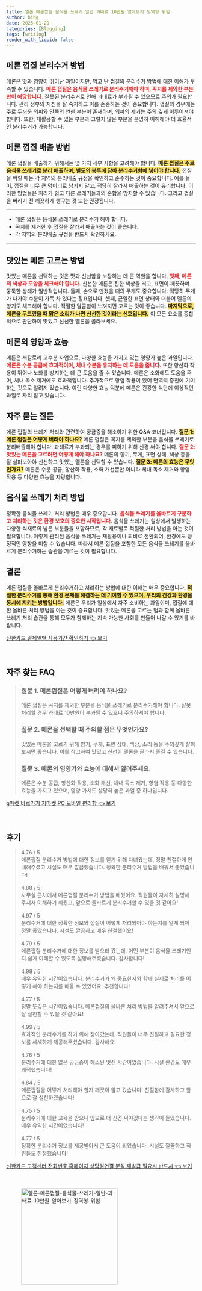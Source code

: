 ```yaml
---
title: 멜론 메론껍질 음식물 쓰레기 일반 과태료 10만원 알아보기 징역형 위험
author: bing
date: 2025-01-29
categories: [Blogging]
tags: [writing]
render_with_liquid: false
---
```



<h2 id='메론 껍질 분리수거 방법'>메론 껍질 분리수거 방법</h2>

<p>메론은 맛과 영양이 뛰어난 과일이지만, 먹고 난 껍질의 분리수거 방법에 대한 이해가 부족할 수 있습니다. <b><span style="color: #ee2323;">메론 껍질은 음식물 쓰레기로 분리수거해야 하며, 꼭지를 제외한 부분만이 해당합니다.</span></b> 잘못된 분리수거로 인해 과태료가 부과될 수 있으므로 주의가 필요합니다. 관리 정부의 지침을 잘 숙지하고 이를 존중하는 것이 중요합니다. 껍질의 경우에는 주로 두꺼운 외피와 안쪽의 연한 부분이 존재하며, 외피의 제거는 주의 깊게 이루어져야 합니다. 또한, 재활용할 수 있는 부분과 그렇지 않은 부분을 분명히 이해해야 더 효율적인 분리수거가 가능합니다.</p>

<h2 id='메론 껍질 배출 방법'>메론 껍질 배출 방법</h2>

<p>메론 껍질을 배출하기 위해서는 몇 가지 세부 사항을 고려해야 합니다. <b><span style="background-color: #ffe066;">메론 껍질은 주로 음식물 쓰레기로 분리 배출하며, 별도의 봉투에 담아 분리수거함에 넣어야 합니다.</span></b> 껍질을 버릴 때는 각 지역의 분리배출 규정을 확인하고 준수하는 것이 중요합니다. 예를 들어, 껍질을 너무 큰 덩어리로 남기지 말고, 적당히 잘라서 배출하는 것이 유리합니다. 이러한 방법들은 처리가 쉽고 다른 쓰레기들과의 혼합을 방지할 수 있습니다. 그리고 껍질을 버리기 전 깨끗하게 헹구는 것 또한 권장됩니다.</p>

<hr />

<ul>
    <li>메론 껍질은 음식물 쓰레기로 분리수거 해야 합니다.</li>
    <li>꼭지를 제거한 후 껍질을 잘라서 배출하는 것이 좋습니다.</li>
    <li>각 지역의 분리배출 규정을 반드시 확인하세요.</li>
</ul>

<hr />

<h2 id='맛있는 메론 고르는 방법'>맛있는 메론 고르는 방법</h2>

<p>맛있는 메론을 선택하는 것은 맛과 신선함을 보장하는 데 큰 역할을 합니다. <b><span style="color: #ee2323;">첫째, 메론의 색상과 모양을 체크해야 합니다.</span></b> 신선한 메론은 진한 색상을 띄고, 표면이 깨끗하며 뭉툭한 상태가 일반적입니다. 둘째, 손으로 만졌을 때의 무게도 중요합니다. 적당히 무게가 나가야 수분이 가득 차 있다는 징표입니다. 셋째, 균일한 표면 상태와 더불어 멜론의 향기도 체크해야 합니다. 적절한 달콤함이 느껴지면 고르는 것이 좋습니다. <b><span style="background-color: #ffe066;">마지막으로, 메론을 두드렸을 때 맑은 소리가 나면 신선한 것이라는 신호입니다.</span></b> 이 모든 요소를 종합적으로 판단하여 맛있고 신선한 멜론을 골라보세요.</p>

<h2 id='메론의 영양과 효능'>메론의 영양과 효능</h2>

<p>메론은 저칼로리 고수분 사업으로, 다양한 효능을 가지고 있는 영양가 높은 과일입니다. <b><span style="color: #ee2323;">메론은 수분 공급에 효과적이며, 체내 수분을 유지하는 데 도움을 줍니다.</span></b> 또한 항산화 작용이 뛰어나 노화를 방지하는 데 큰 도움을 줄 수 있습니다. 메론은 소화에도 도움을 주며, 체내 독소 제거에도 효과적입니다. 추가적으로 항염 작용이 있어 면역력 증진에 기여하는 것으로 알려져 있습니다. 이런 다양한 효능 덕분에 메론은 건강한 식단에 이상적인 과일로 자리 잡고 있습니다.</p>

<h2 id='자주 묻는 질문'>자주 묻는 질문</h2>

<p>메론 껍질의 쓰레기 처리와 관련하여 궁금증을 해소하기 위한 Q&A 코너입니다. <b><span style="background-color: #ffe066;">질문 1: 메론 껍질은 어떻게 버려야 하나요?</span></b> 메론 껍질은 꼭지를 제외한 부분을 음식물 쓰레기로 분리배출해야 합니다. 과태료가 부과되는 경우를 피하기 위해 신경 써야 합니다. <b><span style="color: #ee2323;">질문 2: 맛있는 메론을 고르려면 어떻게 해야 하나요?</span></b> 메론의 향기, 무게, 표면 상태, 색상 등을 잘 살펴보아야 신선하고 맛있는 멜론을 선택할 수 있습니다. <b><span style="background-color: #ffe066;">질문 3: 메론의 효능은 무엇인가요?</span></b> 메론은 수분 공급, 항산화 작용, 소화 개선뿐만 아니라 체내 독소 제거와 항염 작용 등 다양한 효능을 자랑합니다.</p>

<h2 id='음식물 쓰레기 처리 방법'>음식물 쓰레기 처리 방법</h2>

<p>정확한 음식물 쓰레기 처리 방법은 매우 중요합니다. <b><span style="color: #ee2323;">음식물 쓰레기를 올바르게 구분하고 처리하는 것은 환경 보호의 중요한 시작입니다.</span></b> 음식물 쓰레기는 일상에서 발생하는 다양한 식재료의 남은 부분들을 포함하므로, 각 재료별로 적절한 처리 방법을 아는 것이 필요합니다. 이렇게 관리된 음식물 쓰레기는 재활용이나 퇴비로 전환되어, 환경에도 긍정적인 영향을 미칠 수 있습니다. 따라서 메론 껍질을 포함한 모든 음식물 쓰레기를 올바르게 분리수거하는 습관을 기르는 것이 필요합니다.</p>

<h2 id='결론'>결론</h2>

<p>메론 껍질을 올바르게 분리수거하고 처리하는 방법에 대한 이해는 매우 중요합니다. <b><span style="background-color: #ffe066;">적절한 분리수거를 통해 환경 문제를 해결하는 데 기여할 수 있으며, 우리의 건강과 환경을 동시에 지키는 방법입니다.</span></b> 메론은 우리가 일상에서 자주 소비하는 과일이며, 껍질에 대한 올바른 처리 방법을 아는 것이 중요합니다. 맛있는 메론을 고르는 법과 함께 올바른 쓰레기 처리 습관을 통해 모두가 함께하는 지속 가능한 사회를 만들어 나갈 수 있기를 바랍니다.</p>


<p><a class="click-button" title="신한카드 결제일별 사용기간 확인하기" href="https://blackassets.github.io/posts/%EC%8B%A0%ED%95%9C%EC%B9%B4%EB%93%9C-%EA%B2%B0%EC%A0%9C%EC%9D%BC%EB%B3%84-%EC%82%AC%EC%9A%A9%EA%B8%B0%EA%B0%84-%ED%99%95%EC%9D%B8%ED%95%98%EA%B8%B0/" rel="dofollow">신한카드 결제일별 사용기간 확인하기 👈 보기</a></p><br>
<h2 id='자주_찾는_FAQ'>자주 찾는 FAQ</h2>
<div itemscope="" itemtype="https://schema.org/FAQPage"> 
<blockquote> 
<div itemscope="" itemprop="mainEntity" itemtype="https://schema.org/Question"> 
<h3 itemprop="name">질문 1. 메론껍질은 어떻게 버려야 하나요?</h3> 
<div itemscope="" itemprop="acceptedAnswer" itemtype="https://schema.org/Answer"> 
<span itemprop="text"> <p>메론 껍질은 꼭지를 제외한 부분을 음식물 쓰레기로 분리수거해야 합니다. 잘못 처리할 경우 과태료 10만원이 부과될 수 있으니 주의하셔야 합니다.</p> </span> 
</div> 
</div> 

<div itemscope="" itemprop="mainEntity" itemtype="https://schema.org/Question"> 
<h3 itemprop="name">질문 2. 메론을 선택할 때 주의할 점은 무엇인가요?</h3> 
<div itemscope="" itemprop="acceptedAnswer" itemtype="https://schema.org/Answer"> 
<span itemprop="text"> <p>맛있는 메론을 고르기 위해 향기, 무게, 표면 상태, 색상, 소리 등을 주의깊게 살펴보시면 좋습니다. 이를 참고하여 맛있고 신선한 멜론을 골라서 즐길 수 있습니다.</p> </span> 
</div> 
</div> 

<div itemscope="" itemprop="mainEntity" itemtype="https://schema.org/Question"> 
<h3 itemprop="name">질문 3. 메론의 영양가와 효능에 대해서 알려주세요.</h3> 
<div itemscope="" itemprop="acceptedAnswer" itemtype="https://schema.org/Answer"> 
<span itemprop="text"> <p>메론은 수분 공급, 항산화 작용, 소화 개선, 체내 독소 제거, 항염 작용 등 다양한 효능을 가지고 있으며, 영양 가치도 상당히 높은 과일 중 하나입니다.</p> </span> 
</div> 
</div> 
</blockquote> 
</div>
<p><a class="click-button" title="g마켓 바로가기 지마켓 PC 모바일 편리함" href="https://blackassets.github.io/posts/g%EB%A7%88%EC%BC%93-%EB%B0%94%EB%A1%9C%EA%B0%80%EA%B8%B0-%EC%A7%80%EB%A7%88%EC%BC%93-PC-%EB%AA%A8%EB%B0%94%EC%9D%BC-%ED%8E%B8%EB%A6%AC%ED%95%A8/" rel="dofollow">g마켓 바로가기 지마켓 PC 모바일 편리함 👈 보기</a></p><br>
<h2 id='후기'>후기</h2>
<div itemscope itemtype="https://schema.org/Product">
  <blockquote>
  <div itemprop="review" itemscope itemtype="https://schema.org/Review">
      <div itemprop="reviewRating" itemscope itemtype="https://schema.org/Rating"> <span itemprop="ratingValue">4.76</span> / <span itemprop="bestRating">5</span> </div>
      <span itemprop="reviewBody">메론껍질 분리수거 방법에 대한 정보를 얻기 위해 다녀왔는데, 정말 친절하게 안내해주셨고 시설도 매우 깔끔했습니다. 정확한 분리수거 방법을 배워서 좋았습니다!</span>
  </div>
  <br>
  <div itemprop="review" itemscope itemtype="https://schema.org/Review">
      <div itemprop="reviewRating" itemscope itemtype="https://schema.org/Rating"> <span itemprop="ratingValue">4.88</span> / <span itemprop="bestRating">5</span> </div>
      <span itemprop="reviewBody">사무실 근처에서 메론껍질 분리수거 방법을 배웠어요. 직원들이 자세히 설명해 주셔서 이해하기 쉬웠고, 앞으로 올바르게 분리수거할 수 있을 것 같아요!</span>
  </div>
  <br>
  <div itemprop="review" itemscope itemtype="https://schema.org/Review">
      <div itemprop="reviewRating" itemscope itemtype="https://schema.org/Rating"> <span itemprop="ratingValue">4.97</span> / <span itemprop="bestRating">5</span> </div>
      <span itemprop="reviewBody">분리수거에 대한 정확한 정보와 껍질이 어떻게 처리되어야 하는지를 알게 되어 정말 좋았습니다. 시설도 깔끔하고 매우 친절했어요!</span>
  </div>
  <br>
  <div itemprop="review" itemscope itemtype="https://schema.org/Review">
      <div itemprop="reviewRating" itemscope itemtype="https://schema.org/Rating"> <span itemprop="ratingValue">4.79</span> / <span itemprop="bestRating">5</span> </div>
      <span itemprop="reviewBody">메론껍질 분리수거에 대한 정보를 받으러 갔는데, 어떤 부분이 음식물 쓰레기인지 쉽게 이해할 수 있도록 설명해주셨습니다. 감사합니다!</span>
  </div>
  <br>
  <div itemprop="review" itemscope itemtype="https://schema.org/Review">
      <div itemprop="reviewRating" itemscope itemtype="https://schema.org/Rating"> <span itemprop="ratingValue">4.98</span> / <span itemprop="bestRating">5</span> </div>
      <span itemprop="reviewBody">매우 유익한 시간이었습니다. 분리수거가 왜 중요한지와 함께 실제로 처리를 어떻게 해야 하는지를 배울 수 있었어요. 추천합니다!</span>
  </div>
  <br>
  <div itemprop="review" itemscope itemtype="https://schema.org/Review">
      <div itemprop="reviewRating" itemscope itemtype="https://schema.org/Rating"> <span itemprop="ratingValue">4.77</span> / <span itemprop="bestRating">5</span> </div>
      <span itemprop="reviewBody">정말 뜻깊은 시간이었습니다. 메론껍질의 올바른 처리 방법을 알려주셔서 앞으로 잘 실천할 수 있을 것 같아요!</span>
  </div>
  <br>
  <div itemprop="review" itemscope itemtype="https://schema.org/Review">
      <div itemprop="reviewRating" itemscope itemtype="https://schema.org/Rating"> <span itemprop="ratingValue">4.99</span> / <span itemprop="bestRating">5</span> </div>
      <span itemprop="reviewBody">효과적인 분리수거를 하기 위해 찾아갔는데, 직원들이 너무 친절하고 필요한 정보를 세세하게 제공해주셨습니다. 감사해요!</span>
  </div>
  <br>
  <div itemprop="review" itemscope itemtype="https://schema.org/Review">
      <div itemprop="reviewRating" itemscope itemtype="https://schema.org/Rating"> <span itemprop="ratingValue">4.76</span> / <span itemprop="bestRating">5</span> </div>
      <span itemprop="reviewBody">분리수거에 대한 많은 궁금증이 해소된 멋진 시간이었습니다. 시설 환경도 매우 쾌적했습니다!</span>
  </div>
  <br>
  <div itemprop="review" itemscope itemtype="https://schema.org/Review">
      <div itemprop="reviewRating" itemscope itemtype="https://schema.org/Rating"> <span itemprop="ratingValue">4.84</span> / <span itemprop="bestRating">5</span> </div>
      <span itemprop="reviewBody">메론껍질을 어떻게 처리해야 할지 깨끗이 알고 갔습니다. 친절함에 감사하고 앞으로 잘 실천하겠습니다!</span>
  </div>
  <br>
  <div itemprop="review" itemscope itemtype="https://schema.org/Review">
      <div itemprop="reviewRating" itemscope itemtype="https://schema.org/Rating"> <span itemprop="ratingValue">4.75</span> / <span itemprop="bestRating">5</span> </div>
      <span itemprop="reviewBody">분리수거에 대한 교육을 받으니 앞으로 더 신경 써야겠다는 생각이 들었습니다. 매우 유익한 시간이었습니다!</span>
  </div>
  <br>
  <div itemprop="review" itemscope itemtype="https://schema.org/Review">
      <div itemprop="reviewRating" itemscope itemtype="https://schema.org/Rating"> <span itemprop="ratingValue">4.77</span> / <span itemprop="bestRating">5</span> </div>
      <span itemprop="reviewBody">정확한 분리수거 정보를 제공받아서 큰 도움이 되었습니다. 시설도 깔끔하고 직원들도 친절했습니다!</span>
  </div>
  </blockquote>
</div>
<p><a class="click-button" title="신한카드 고객센터 전화번호 홈페이지 상담원연결 분실 재발급 필요시 반드시" href="https://blackassets.github.io/posts/%EC%8B%A0%ED%95%9C%EC%B9%B4%EB%93%9C-%EA%B3%A0%EA%B0%9D%EC%84%BC%ED%84%B0-%EC%A0%84%ED%99%94%EB%B2%88%ED%98%B8-%ED%99%88%ED%8E%98%EC%9D%B4%EC%A7%80-%EC%83%81%EB%8B%B4%EC%9B%90%EC%97%B0%EA%B2%B0-%EB%B6%84%EC%8B%A4-%EC%9E%AC%EB%B0%9C%EA%B8%89-%ED%95%84%EC%9A%94%EC%8B%9C-%EB%B0%98%EB%93%9C%EC%8B%9C/" rel="dofollow">신한카드 고객센터 전화번호 홈페이지 상담원연결 분실 재발급 필요시 반드시 👈 보기</a></p><br>
<figure class="image"><img src="https://blackassets.github.io/assets/img/thumbnail/멜론-메론껍질-음식물-쓰레기-일반-과태료-10만원-알아보기-징역형-위험.webp" alt="멜론-메론껍질-음식물-쓰레기-일반-과태료-10만원-알아보기-징역형-위험" width="256" height="256"></figure>